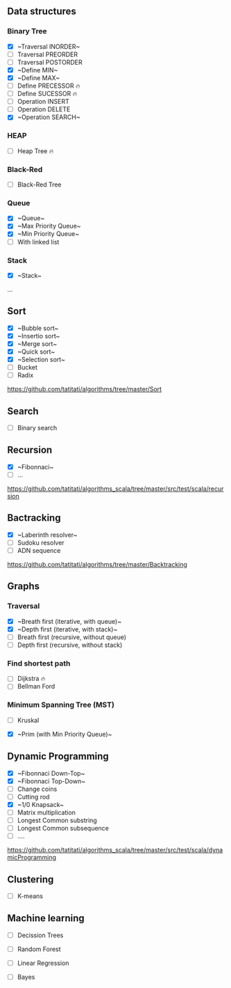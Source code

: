 ## Data structures
### Binary Tree
- [x] ~Traversal INORDER~
- [ ] Traversal PREORDER
- [ ] Traversal POSTORDER
- [x] ~Define MIN~
- [x] ~Define MAX~
- [ ] Define PRECESSOR :fire:
- [ ] Define SUCESSOR :fire:
- [ ] Operation INSERT
- [ ] Operation DELETE
- [x] ~Operation SEARCH~

### HEAP
- [ ] Heap Tree :fire:

### Black-Red
- [ ] Black-Red Tree

### Queue
- [x] ~Queue~
- [x] ~Max Priority Queue~
- [x] ~Min Priority Queue~
- [ ] With linked list

### Stack
- [x] ~Stack~

 ...
 
## Sort

- [x] ~Bubble sort~
- [x] ~Insertio sort~
- [x] ~Merge sort~
- [x] ~Quick sort~
- [x] ~Selection sort~
- [ ] Bucket
- [ ] Radix

https://github.com/tatitati/algorithms/tree/master/Sort

## Search

- [ ] Binary search

 
## Recursion
- [x] ~Fibonnaci~
- [ ] ...

https://github.com/tatitati/algorithms_scala/tree/master/src/test/scala/recursion

## Bactracking

- [x] ~Laberinth resolver~
- [ ] Sudoku resolver
- [ ] ADN sequence

https://github.com/tatitati/algorithms/tree/master/Backtracking

## Graphs
###   Traversal 
- [x] ~Breath first (iterative, with queue)~
- [x] ~Depth first (iterative, with stack)~
- [ ] Breath first (recursive, without queue)
- [ ] Depth first (recursive, without stack)
###   Find shortest path
- [ ] Dijkstra :fire:
- [ ] Bellman Ford
###   Minimum Spanning Tree (MST)
- [ ] Kruskal 
- [x] ~Prim (with Min Priority Queue)~


## Dynamic Programming
- [x] ~Fibonnaci Down-Top~
- [x] ~Fibonnaci Top-Down~
- [ ] Change coins
- [ ] Cutting rod
- [x] ~1/0 Knapsack~
- [ ] Matrix multiplication
- [ ] Longest Common substring
- [ ] Longest Common subsequence
- [ ] ....

https://github.com/tatitati/algorithms_scala/tree/master/src/test/scala/dynamicProgramming

## Clustering

- [ ] K-means

## Machine learning

- [ ] Decission Trees
- [ ] Random Forest
- [ ] Linear Regression
- [ ] Bayes


